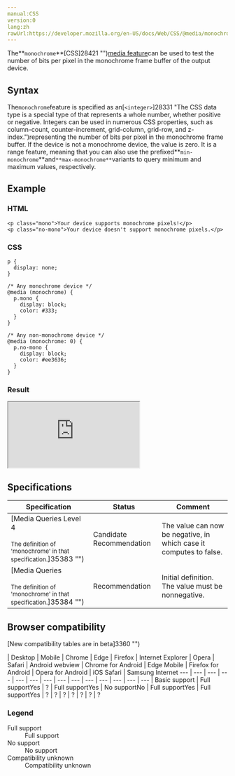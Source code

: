 ```yaml
---
manual:CSS
version:0
lang:zh
rawUrl:https://developer.mozilla.org/en-US/docs/Web/CSS/@media/monochrome
---
```






The**`monochrome`**[CSS]28421 "")[media feature](%30559#Media_features "")can be used to test the number of bits per pixel in the monochrome frame buffer of the output device.


## Syntax<a name="Syntax"></a>


The`monochrome`feature is specified as an[`<integer>`]28331 "The <integer> CSS data type is a special type of <number> that represents a whole number, whether positive or negative. Integers can be used in numerous CSS properties, such as column-count, counter-increment, grid-column, grid-row, and z-index.")representing the number of bits per pixel in the monochrome frame buffer. If the device is not a monochrome device, the value is zero. It is a range feature, meaning that you can also use the prefixed**`min-monochrome`**and`**max-monochrome**`variants to query minimum and maximum values, respectively.


## Example<a name="Example"></a>

### HTML<a name="HTML"></a>

```
<p class="mono">Your device supports monochrome pixels!</p>
<p class="no-mono">Your device doesn't support monochrome pixels.</p>
```

### CSS<a name="CSS"></a>

```
p {
  display: none;
}

/* Any monochrome device */
@media (monochrome) {
  p.mono {
    display: block;
    color: #333;
  }
}

/* Any non-monochrome device */
@media (monochrome: 0) {
  p.no-mono {
    display: block;
    color: #ee3636;
  }
}
```

### Result<a name="Result"></a>


<iframe src='https://mdn.mozillademos.org/en-US/docs/Web/CSS/@media/monochrome$samples/Example?revision=1385146' width='null' height='null'></iframe>



## Specifications<a name="Specifications"></a>

Specification | Status | Comment 
 ---  |  ---  |  ---  | 
[Media Queries Level 4<br></br><small>The definition of &#39;monochrome&#39; in that specification.</small>]35383 "") | Candidate Recommendation | The value can now be negative, in which case it computes to false. 
[Media Queries<br></br><small>The definition of &#39;monochrome&#39; in that specification.</small>]35384 "") | Recommendation | Initial definition. The value must be nonnegative. 


## Browser compatibility<a name="Browser_compatibility"></a>
[New compatibility tables are in beta<i></i>]3360 "")

 | <abbr>Desktop<i></i></abbr> | <abbr>Mobile<i></i></abbr> 
 | <abbr>Chrome<i></i></abbr> | <abbr>Edge<i></i></abbr> | <abbr>Firefox<i></i></abbr> | <abbr>Internet Explorer<i></i></abbr> | <abbr>Opera<i></i></abbr> | <abbr>Safari<i></i></abbr> | <abbr>Android webview<i></i></abbr> | <abbr>Chrome for Android<i></i></abbr> | <abbr>Edge Mobile<i></i></abbr> | <abbr>Firefox for Android<i></i></abbr> | <abbr>Opera for Android<i></i></abbr> | <abbr>iOS Safari<i></i></abbr> | <abbr>Samsung Internet<i></i></abbr> 
 ---  |  ---  |  ---  |  ---  |  ---  |  ---  |  ---  |  ---  |  ---  |  ---  |  ---  |  ---  |  ---  |  ---  | 
Basic support | <abbr>Full support</abbr>Yes | <abbr>?</abbr> | <abbr>Full support</abbr>Yes | <abbr>No support</abbr>No | <abbr>Full support</abbr>Yes | <abbr>Full support</abbr>Yes | <abbr>?</abbr> | <abbr>?</abbr> | <abbr>?</abbr> | <abbr>?</abbr> | <abbr>?</abbr> | <abbr>?</abbr> | <abbr>?</abbr> 


### Legend<a name="Legend"></a>
<dl><dt id=''><abbr>Full support</abbr></dt><dd>Full support</dd><dt id=''><abbr>No support</abbr></dt><dd>No support</dd><dt id=''><abbr>Compatibility unknown</abbr></dt><dd>Compatibility unknown</dd></dl>



